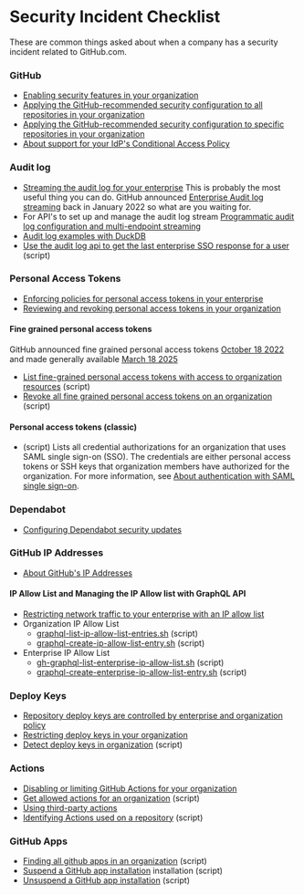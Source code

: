 # Security Incident Checklist
These are common things asked about when a company has a security incident related to GitHub.com.

### GitHub
- [Enabling security features in your organization](https://docs.github.com/en/enterprise-cloud@latest/code-security/securing-your-organization/enabling-security-features-in-your-organization)
- [Applying the GitHub-recommended security configuration to all repositories in your organization](https://docs.github.com/en/enterprise-cloud@latest/code-security/securing-your-organization/enabling-security-features-in-your-organization/applying-the-github-recommended-security-configuration-in-your-organization#applying-the-github-recommended-security-configuration-to-all-repositories-in-your-organization)
- [Applying the GitHub-recommended security configuration to specific repositories in your organization](https://docs.github.com/en/enterprise-cloud@latest/code-security/securing-your-organization/enabling-security-features-in-your-organization/applying-the-github-recommended-security-configuration-in-your-organization#applying-the-github-recommended-security-configuration-to-specific-repositories-in-your-organization)
- [About support for your IdP's Conditional Access Policy](https://docs.github.com/en/enterprise-cloud@latest/admin/managing-iam/configuring-authentication-for-enterprise-managed-users/about-support-for-your-idps-conditional-access-policy)

### Audit log
- [Streaming the audit log for your enterprise](https://docs.github.com/en/enterprise-cloud@latest/admin/monitoring-activity-in-your-enterprise/reviewing-audit-logs-for-your-enterprise/streaming-the-audit-log-for-your-enterprise) This is probably the most useful thing you can do. GitHub announced [Enterprise Audit log streaming](https://github.blog/changelog/2022-01-20-audit-log-streaming-is-generally-available/) back in January 2022 so what are you waiting for.
- For API's to set up and manage the audit log stream [Programmatic audit log configuration and multi-endpoint streaming](https://github.blog/changelog/2024-11-21-programmatic-audit-log-configuration-and-multi-endpoint-streaming/)
- [Audit log examples with DuckDB](https://github.com/gm3dmo/gm3dmo/blob/master/duckdb-github-audit-log/README.md)
- [Use the audit log api to get the last enterprise SSO response for a user](https://github.com/gm3dmo/the-power/blob/main/get-last-enterprise-sso-response-for-a-user.sh) (script)

### Personal Access Tokens

- [Enforcing policies for personal access tokens in your enterprise](https://docs.github.com/en/enterprise-cloud@latest/admin/enforcing-policies/enforcing-policies-for-your-enterprise/enforcing-policies-for-personal-access-tokens-in-your-enterprise)
- [Reviewing and revoking personal access tokens in your organization](https://docs.github.com/en/enterprise-cloud@latest/organizations/managing-programmatic-access-to-your-organization/reviewing-and-revoking-personal-access-tokens-in-your-organization)

#### Fine grained personal access tokens
GitHub announced fine grained personal access tokens [October 18 2022](https://github.blog/security/application-security/introducing-fine-grained-personal-access-tokens-for-github/) and made generally available [March 18 2025](https://github.blog/changelog/2025-03-18-fine-grained-pats-are-now-generally-available/)

- [List fine-grained personal access tokens with access to organization resources](https://github.com/gm3dmo/gm3dmo/blob/master/fine-grained-personal-acces-tokens/report-fine-grained-access-token-usage-across-organization/report-fine-grained-access-token-usage-across-organization.md) (script)
- [Revoke all fine grained personal access tokens on an organization](https://github.com/gm3dmo/gm3dmo/blob/master/fine-grained-personal-acces-tokens/revoke-all-fine-grained-access-tokens-on-organization/revoke-all-fine-grained-access-tokens-on-organization.md) (script)

#### Personal access tokens (classic)

- [](https://docs.github.com/en/enterprise-cloud@latest/rest/orgs/orgs?apiVersion=2022-11-28#list-saml-sso-authorizations-for-an-organization) (script) Lists all credential authorizations for an organization that uses SAML single sign-on (SSO). The credentials are either personal access tokens or SSH keys that organization members have authorized for the organization. For more information, see [About authentication with SAML single sign-on](https://docs.github.com/enterprise-cloud@latest//articles/about-authentication-with-saml-single-sign-on).

### Dependabot

- [Configuring Dependabot security updates](https://docs.github.com/en/enterprise-cloud@latest/code-security/dependabot/dependabot-security-updates/configuring-dependabot-security-updates)

### GitHub IP Addresses
- [About GitHub's IP Addresses](https://docs.github.com/en/enterprise-cloud@latest/authentication/keeping-your-account-and-data-secure/about-githubs-ip-addresses)

#### IP Allow List and Managing the IP Allow list with GraphQL API

- [Restricting network traffic to your enterprise with an IP allow list](https://docs.github.com/en/enterprise-cloud@latest/admin/configuring-settings/hardening-security-for-your-enterprise/restricting-network-traffic-to-your-enterprise-with-an-ip-allow-list)
- Organization IP Allow List
  - [graphql-list-ip-allow-list-entries.sh](https://github.com/gm3dmo/the-power/blob/main/graphql-list-ip-allow-list-entries.sh) (script)
  - [graphql-create-ip-allow-list-entry.sh](https://github.com/gm3dmo/the-power/blob/main/graphql-create-ip-allow-list-entry.sh) (script)
- Enterprise IP Allow List
  - [gh-graphql-list-enterprise-ip-allow-list.sh](https://github.com/gm3dmo/the-power/blob/main/gh-graphql-list-enterprise-ip-allow-list.sh) (script)
  - [graphql-create-enterprise-ip-allow-list-entry.sh](https://github.com/gm3dmo/the-power/blob/main/graphql-create-enterprise-ip-allow-list-entry.sh) (script)

### Deploy Keys
- [Repository deploy keys are controlled by enterprise and organization policy](https://github.blog/changelog/2024-10-23-repository-deploy-keys-are-controlled-by-enterprise-and-organization-policy-ga/)
- [Restricting deploy keys in your organization](https://docs.github.com/en/enterprise-cloud@latest/organizations/managing-organization-settings/restricting-deploy-keys-in-your-organization)
- [Detect deploy keys in organization](https://github.com/gm3dmo/gm3dmo/blob/master/snippets/detecting-deploy-keys.md) (script)

### Actions

- [Disabling or limiting GitHub Actions for your organization](https://docs.github.com/en/enterprise-cloud@latest/organizations/managing-organization-settings/disabling-or-limiting-github-actions-for-your-organization)
- [Get allowed actions for an organization](https://github.com/gm3dmo/the-power/blob/main/get-allowed-actions-for-an-organization.sh) (script)
- [Using third-party actions](https://docs.github.com/en/enterprise-cloud@latest/actions/security-for-github-actions/security-guides/security-hardening-for-github-actions#using-third-party-actions)
- [Identifying Actions used on a repository](https://github.com/gm3dmo/gm3dmo/blob/master/actions/identifying-actions-used-on-a-repository.md) (script)

### GitHub Apps

- [Finding all github apps in an organization](https://github.com/gm3dmo/gm3dmo/blob/master/github-apps/finding-all-github-apps-in-an-organization.md) (script)
- [Suspend a GitHub app installation](https://github.com/gm3dmo/the-power/blob/main/tiny-suspend-app-installation.sh) installation (script)
- [Unsuspend a GitHub app installation](https://github.com/gm3dmo/the-power/blob/main/tiny-unsuspend-app-installation.sh) (script)

